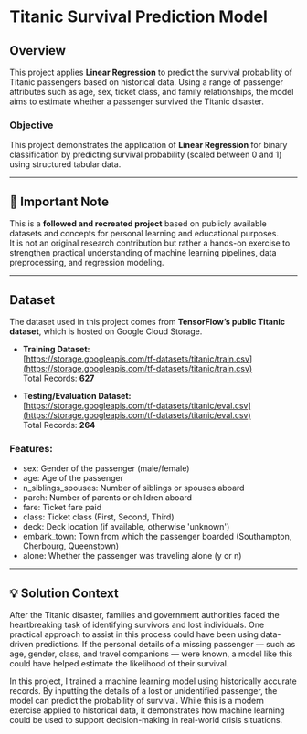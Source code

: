 # Titanic Survival Prediction Model

## Overview  
This project applies **Linear Regression** to predict the survival probability of Titanic passengers based on historical data. Using a range of passenger attributes such as age, sex, ticket class, and family relationships, the model aims to estimate whether a passenger survived the Titanic disaster.

### Objective  
This project demonstrates the application of **Linear Regression** for binary classification by predicting survival probability (scaled between 0 and 1) using structured tabular data.

---

## 📌 Important Note  
This is a **followed and recreated project** based on publicly available datasets and concepts for personal learning and educational purposes.  
It is not an original research contribution but rather a hands-on exercise to strengthen practical understanding of machine learning pipelines, data preprocessing, and regression modeling.

---

## Dataset  
The dataset used in this project comes from **TensorFlow’s public Titanic dataset**, which is hosted on Google Cloud Storage.

- **Training Dataset:**  
[https://storage.googleapis.com/tf-datasets/titanic/train.csv](https://storage.googleapis.com/tf-datasets/titanic/train.csv)  
Total Records: **627**

- **Testing/Evaluation Dataset:**  
[https://storage.googleapis.com/tf-datasets/titanic/eval.csv](https://storage.googleapis.com/tf-datasets/titanic/eval.csv)  
Total Records: **264**

### Features:
- sex: Gender of the passenger (male/female)  
- age: Age of the passenger  
- n_siblings_spouses: Number of siblings or spouses aboard  
- parch: Number of parents or children aboard  
- fare: Ticket fare paid  
- class: Ticket class (First, Second, Third)  
- deck: Deck location (if available, otherwise 'unknown')  
- embark_town: Town from which the passenger boarded (Southampton, Cherbourg, Queenstown)  
- alone: Whether the passenger was traveling alone (y or n)  

---

## 💡 Solution Context  
After the Titanic disaster, families and government authorities faced the heartbreaking task of identifying survivors and lost individuals. One practical approach to assist in this process could have been using data-driven predictions. If the personal details of a missing passenger — such as age, gender, class, and travel companions — were known, a model like this could have helped estimate the likelihood of their survival.

In this project, I trained a machine learning model using historically accurate records. By inputting the details of a lost or unidentified passenger, the model can predict the probability of survival. While this is a modern exercise applied to historical data, it demonstrates how machine learning could be used to support decision-making in real-world crisis situations.
